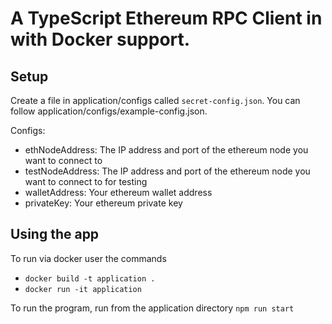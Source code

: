 # A TypeScript Ethereum RPC Client in with Docker support.

## Setup
Create a file in application/configs called `secret-config.json`. You can follow application/configs/example-config.json.

Configs:
* ethNodeAddress: The IP address and port of the ethereum node you want to connect to
* testNodeAddress: The IP address and port of the ethereum node you want to connect to for testing
* walletAddress: Your ethereum wallet address
* privateKey: Your ethereum private key

## Using the app
To run via docker user the commands
* `docker build -t application .`
*  `docker run -it application`

To run the program, run from the application directory `npm run start`